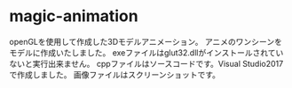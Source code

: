 # magic-animation
openGLを使用して作成した3Dモデルアニメーション。
アニメのワンシーンをモデルに作成いたしました。
exeファイルはglut32.dllがインストールされていないと実行出来ません。
cppファイルはソースコードです。Visual Studio2017で作成しました。
画像ファイルはスクリーンショットです。

